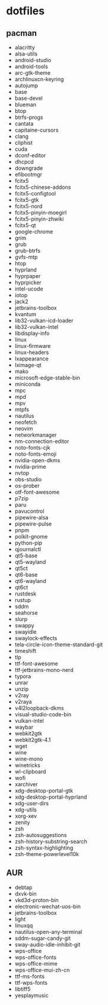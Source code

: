 # dotfiles

## pacman

- alacritty
- alsa-utils
- android-studio
- android-tools
- arc-gtk-theme
- archlinuxcn-keyring
- autojump
- base
- base-devel
- blueman
- btop
- btrfs-progs
- cantata
- capitaine-cursors
- clang
- cliphist
- cuda
- dconf-editor
- dhcpcd
- downgrade
- efibootmgr
- fcitx5
- fcitx5-chinese-addons
- fcitx5-configtool
- fcitx5-gtk
- fcitx5-nord
- fcitx5-pinyin-moegirl
- fcitx5-pinyin-zhwiki
- fcitx5-qt
- google-chrome
- grim
- grub
- grub-btrfs
- gvfs-mtp
- htop
- hyprland
- hyprpaper
- hyprpicker
- intel-ucode
- iotop
- jack2
- jetbrains-toolbox
- kvantum
- lib32-vulkan-icd-loader
- lib32-vulkan-intel
- libdisplay-info
- linux
- linux-firmware
- linux-headers
- lxappearance
- lximage-qt
- mako
- microsoft-edge-stable-bin
- miniconda
- mpc
- mpd
- mpv
- mtpfs
- nautilus
- neofetch
- neovim
- networkmanager
- nm-connection-editor
- noto-fonts-cjk
- noto-fonts-emoji
- nvidia-open-dkms
- nvidia-prime
- nvtop
- obs-studio
- os-prober
- otf-font-awesome
- p7zip
- paru
- pavucontrol
- pipewire-alsa
- pipewire-pulse
- pnpm
- polkit-gnome
- python-pip
- qjournalctl
- qt5-base
- qt5-wayland
- qt5ct
- qt6-base
- qt6-wayland
- qt6ct
- rustdesk
- rustup
- sddm
- seahorse
- slurp
- swappy
- swayidle
- swaylock-effects
- tela-circle-icon-theme-standard-git
- timeshift
- tlp
- ttf-font-awesome
- ttf-jetbrains-mono-nerd
- typora
- unrar
- unzip
- v2ray
- v2raya
- v4l2loopback-dkms
- visual-studio-code-bin
- vulkan-intel
- waybar
- webkit2gtk
- webkit2gtk-4.1
- wget
- wine
- wine-mono
- winetricks
- wl-clipboard
- wofi
- xarchiver
- xdg-desktop-portal-gtk
- xdg-desktop-portal-hyprland
- xdg-user-dirs
- xdg-utils
- xorg-xev
- zenity
- zsh
- zsh-autosuggestions
- zsh-history-substring-search
- zsh-syntax-highlighting
- zsh-theme-powerlevel10k

## AUR

- debtap
- dxvk-bin
- vkd3d-proton-bin 
- electronic-wechat-uos-bin 
- jetbrains-toolbox
- light 
- linuxqq
- nautilus-open-any-terminal 
- sddm-sugar-candy-git 
- sway-audio-idle-inhibit-git 
- wps-office 
- wps-office-fonts
- wps-office-mime 
- wps-office-mui-zh-cn
- ttf-ms-fonts 
- ttf-wps-fonts 
- libtiff5
- yesplaymusic

